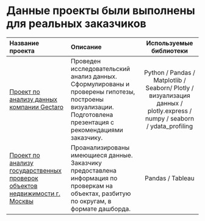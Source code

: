 # Данные проекты были выполнены для реальных заказчиков

| Название проекта              | Описание           | Используемые библиотеки                     |
| :-------------------- | :-------------------- |:---------------------------:|
| [Проект по анализу данных компании Gectaro](https://github.com/AlexPERPY/real_data_progects/tree/main/Проект%20по%20анализу%20данных%20компании%20Gectaro) | Проведен исследовательский анализ данных. Сформулированы и проверены гипотезы, построены визуализации. Подготовлена презентация с рекомендациями заказчику. | Python / Pandas / Matplotlib / Seaborn/ Plotly / визуализация данных / plotly.express / numpy / seaborn / ydata_profiling|
| [Проект по анализу государственных проверок объектов недвижимости г. Москвы](https://github.com/AlexPERPY/real_data_progects/blob/main/Проект%20по%20анализу%20государственных%20проверок%20объектов%20недвижимости%20г.%20Москвы/Проект%20по%20анализу%20государственных%20проверок%20объектов%20недвижимости%20г.%20Москвы.ipynb) | Проанализированы имеющиеся данные. Заказчику предоставлена информация по проверкам на объектах, разбитую по округам, в формате дашборда. | Pandas / Tableau |
